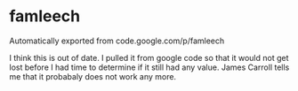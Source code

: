 # famleech
Automatically exported from code.google.com/p/famleech

I think this is out of date. I pulled it from google code so that it would not get
lost before I had time to determine if it still had any value. James Carroll tells
me that it probabaly does not work any more.
